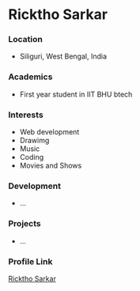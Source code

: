 # Ricktho Sarkar

### Location

- Siliguri, West Bengal, India

### Academics

- First year student in IIT BHU btech

### Interests

- Web development
- Drawimg
- Music
- Coding
- Movies and Shows

### Development

- ...

### Projects

- ...


### Profile Link

[Ricktho Sarkar](https://github.com/Ricktho1)